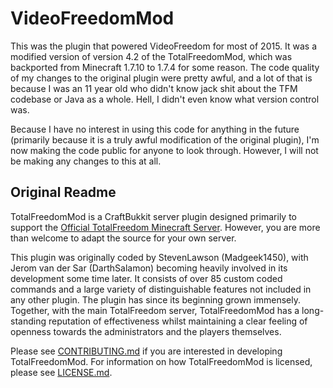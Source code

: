 # VideoFreedomMod #
This was the plugin that powered VideoFreedom for most of 2015. It was a modified version of version 4.2 of the TotalFreedomMod, which was backported from Minecraft 1.7.10 to 1.7.4 for some reason. The code quality of my changes to the original plugin were pretty awful, and a lot of that is because I was an 11 year old who didn't know jack shit about the TFM codebase or Java as a whole. Hell, I didn't even know what version control was.

Because I have no interest in using this code for anything in the future (primarily because it is a truly awful modification of the original plugin), I'm now making the code public for anyone to look through. However, I will not be making any changes to this at all.

## Original Readme ##
TotalFreedomMod is a CraftBukkit server plugin designed primarily to support the [Official TotalFreedom Minecraft Server](http://totalfreedom.me/). However, you are more than welcome to adapt the source for your own server.

This plugin was originally coded by StevenLawson (Madgeek1450), with Jerom van der Sar (DarthSalamon) becoming heavily involved in its development some time later. It consists of over 85 custom coded commands and a large variety of distinguishable features not included in any other plugin. The plugin has since its beginning grown immensely. Together, with the main TotalFreedom server, TotalFreedomMod has a long-standing reputation of effectiveness whilst maintaining a clear feeling of openness towards the administrators and the players themselves.

Please see [CONTRIBUTING.md](CONTRIBUTING.md) if you are interested in developing TotalFreedomMod. For information on how TotalFreedomMod is licensed, please see [LICENSE.md](LICENSE.md).
